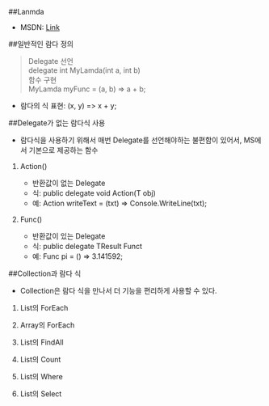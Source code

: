 ##Lanmda
- MSDN: [Link](https://msdn.microsoft.com/ko-kr/library/bb397687.aspx)

##일반적인 람다 정의<br>
>Delegate 선언<br>
>delegate int MyLamda(int a, int b)<br>
>함수 구현<br>
>MyLamda myFunc = (a, b) => a + b;<br>

- 람다의 식 표현: (x, y) => x + y;

##Delegate가 없는 람다식 사용
- 람다식을 사용하기 위해서 매번 Delegate를 선언해야하는 불편함이 있어서, MS에서 기본으로 제공하는 함수

1. Action()
    - 반환값이 없는 Delegate
    - 식: public delegate void Action<T>(T obj)
    - 예: Action<string> writeText = (txt) => Console.WriteLine(txt);

2. Func() 
    - 반환값이 있는 Delegate
    - 식: public delegate TResult Funct<TResult>
    - 예: Func<double> pi = () => 3.141592;

##Collection과 람다 식
- Collection은 람다 식을 만나서 더 기능을 편리하게 사용할 수 있다. 

1. List<T>의  ForEach

2. Array의 ForEach

3. List<T>의 FindAll

4. List<T>의 Count

5. List<T>의 Where

6. List<T>의 Select


